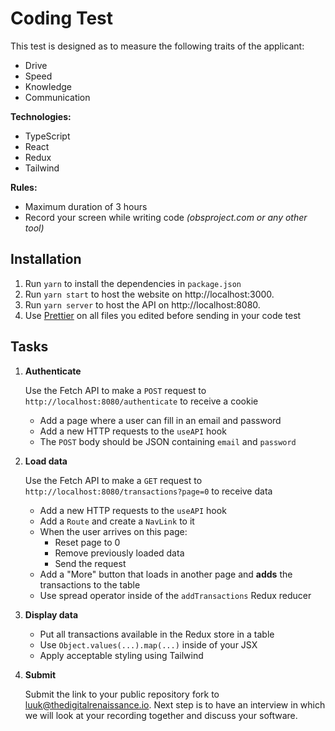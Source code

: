 # Coding Test

This test is designed as to measure the following traits of the applicant:
- Drive
- Speed
- Knowledge
- Communication

**Technologies:**
- TypeScript
- React
- Redux
- Tailwind

**Rules:**
- Maximum duration of 3 hours
- Record your screen while writing code *(obsproject.com or any other tool)*

## Installation

1. Run `yarn` to install the dependencies in `package.json`
2. Run `yarn start` to host the website on http://localhost:3000.
3. Run `yarn server` to host the API on http://localhost:8080.
4. Use [Prettier](https://marketplace.visualstudio.com/items?itemName=esbenp.prettier-vscode) on all files you edited before sending in your code test

## Tasks

1. **Authenticate**

   Use the Fetch API to make a `POST` request to `http://localhost:8080/authenticate` to receive a cookie

   - Add a page where a user can fill in an email and password
   - Add a new HTTP requests to the `useAPI` hook
   - The `POST` body should be JSON containing `email` and `password`

2. **Load data**

   Use the Fetch API to make a `GET` request to `http://localhost:8080/transactions?page=0` to receive data

   - Add a new HTTP requests to the `useAPI` hook
   - Add a `Route` and create a `NavLink` to it
   - When the user arrives on this page:
     - Reset page to 0
     - Remove previously loaded data
     - Send the request
   - Add a "More" button that loads in another page and **adds** the transactions to the table
   - Use spread operator inside of the `addTransactions` Redux reducer

3. **Display data**

   - Put all transactions available in the Redux store in a table
   - Use `Object.values(...).map(...)` inside of your JSX
   - Apply acceptable styling using Tailwind

4. **Submit**

   Submit the link to your public repository fork to luuk@thedigitalrenaissance.io. Next step is to have an interview in which we will look at your recording together and discuss your software.

